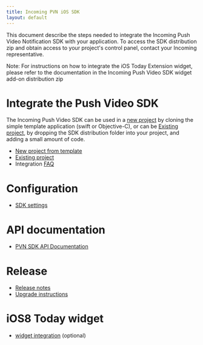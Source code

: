 ```yaml
---
title: Incoming PVN iOS SDK
layout: default 
---
```



This document describe the steps needed to integrate the Incoming Push Video Notification SDK 
with your application. To access the SDK distribution zip and obtain access to your 
project's control panel, contact your Incoming representative.

Note: For instructions on how to integrate the iOS Today Extension widget, please refer 
to the documentation in the Incoming Push Video SDK widget add-on distribution zip


# Integrate the Push Video SDK #

The Incoming Push Video SDK can be used in a [new project](/new-project.html) by cloning the 
simple template application (swift or Objective-C), or can be [Existing project](/existing-project.html),
by dropping the SDK distribution folder into your project, and adding a small amount of code.

 * [New project from template](./new-project.html)
 * [Existing project](./existing-project.html)
 * Integration [FAQ](./faq.html)


# Configuration #
 * [SDK settings](./sdk-settings.html)
 
# API documentation #
 * [PVN SDK API Documentation](./apidoc/index.html)

# Release #
 * [Release notes](./release-notes.html)
 * [Upgrade instructions](./upgrade-instructions.html)

# iOS8 Today widget
 
 * [widget integration](./widget-integration.html) (optional)